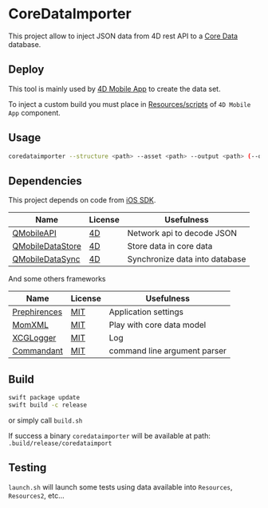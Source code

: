 # CoreDataImporter

This project allow to inject JSON data from 4D rest API to a [Core Data](https://developer.apple.com/documentation/coredata) database.

## Deploy

This tool is mainly used by [4D Mobile App](https://github.com/4d/4D-Mobile-App/blob/main/Resources/scripts/) to create the data set.

To inject a custom build you must place in [Resources/scripts](https://github.com/4d/4D-Mobile-App/blob/main/Resources/scripts/) of `4D Mobile App` component.

## Usage

```bash
coredataimporter --structure <path> --asset <path> --output <path> (--quiet --verbosity)
```

## Dependencies

This project depends on code from [iOS SDK](https://github.com/4d/ios-sdk).

| Name | License | Usefulness |
|-|-|-|
| [QMobileAPI](https://github.com/4d/ios-QMobileAPI) | [4D](https://github.com/4d/ios-QMobileAPI/blob/master/LICENSE.md) | Network api to decode JSON |
| [QMobileDataStore](https://github.com/4d/ios-QMobileDataStore) | [4D](https://github.com/4d/ios-QMobileDataStore/blob/master/LICENSE.md) | Store data in core data |
| [QMobileDataSync](https://github.com/4d/ios-QMobileDataSync) | [4D](https://github.com/4d/ios-QMobileDataSync/blob/master/LICENSE.md) | Synchronize data into database |

And some others frameworks

| Name | License | Usefulness |
|-|-|-|
| [Prephirences](https://github.com/phimage/Prephirences) | [MIT](https://github.com/phimage/Prephirences/blob/master/LICENSE) | Application settings |
| [MomXML](https://github.com/phimage/MomXML) | [MIT](https://github.com/phimage/MomXML/blob/master/LICENSE) | Play with core data model |
| [XCGLogger](https://github.com/DaveWoodCom/XCGLogger) | [MIT](https://github.com/DaveWoodCom/XCGLogger/blob/master/LICENSE) | Log |
| [Commandant](https://github.com/phimage/CallbackURLKit ) | [MIT](https://github.com/phimage/CallbackURLKit/blob/master/LICENSE) | command line argument parser |

## Build

```bash
swift package update
swift build -c release
```

or simply call `build.sh`

If success a binary `coredataimporter` will be available at path: `.build/release/coredataimport`

## Testing

`launch.sh` will launch some tests using data available into `Resources`, `Resources2`, etc...
